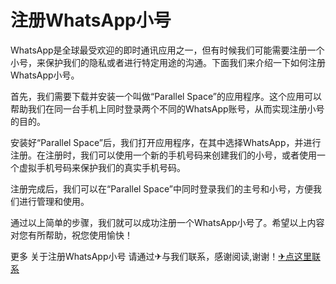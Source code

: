 # 注册WhatsApp小号

WhatsApp是全球最受欢迎的即时通讯应用之一，但有时候我们可能需要注册一个小号，来保护我们的隐私或者进行特定用途的沟通。下面我们来介绍一下如何注册WhatsApp小号。

首先，我们需要下载并安装一个叫做“Parallel Space”的应用程序。这个应用可以帮助我们在同一台手机上同时登录两个不同的WhatsApp账号，从而实现注册小号的目的。

安装好“Parallel Space”后，我们打开应用程序，在其中选择WhatsApp，并进行注册。在注册时，我们可以使用一个新的手机号码来创建我们的小号，或者使用一个虚拟手机号码来保护我们的真实手机号码。

注册完成后，我们可以在“Parallel Space”中同时登录我们的主号和小号，方便我们进行管理和使用。

通过以上简单的步骤，我们就可以成功注册一个WhatsApp小号了。希望以上内容对您有所帮助，祝您使用愉快！

更多 关于注册WhatsApp小号 请通过✈与我们联系，感谢阅读,谢谢！[✈点这里联系](https://1.k02.cc)